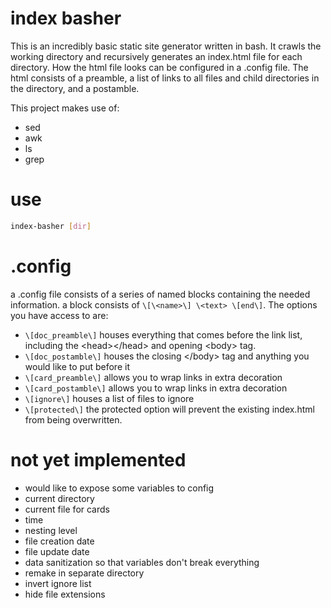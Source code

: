 # index basher
This is an incredibly basic static site generator written in bash. It crawls the working directory and recursively generates an index.html file for each directory. How the html file looks can be configured in a .config file. The html consists of a preamble, a list of links to all files and child directories in the directory, and a postamble.

This project makes use of:
- sed
- awk
- ls
- grep

# use
```bash
index-basher [dir]
```

# .config
a .config file consists of a series of named blocks containing the needed information. a block consists of `\[\<name>\] \<text> \[end\]`.
The options you have access to are:
- `\[doc_preamble\]` houses everything that comes before the link list, including the \<head>\</head> and opening \<body> tag.
- `\[doc_postamble\]` houses the closing \</body> tag and anything you would like to put before it
- `\[card_preamble\]` allows you to wrap links in extra decoration
- `\[card_postamble\]` allows you to wrap links in extra decoration
- `\[ignore\]` houses a list of files to ignore
- `\[protected\]` the protected option will prevent the existing index.html from being overwritten.

# not yet implemented
- would like to expose some variables to config
 - current directory
 - current file for cards
 - time
 - nesting level
 - file creation date
 - file update date
- data sanitization so that variables don't break everything
- remake in separate directory
- invert ignore list
- hide file extensions
